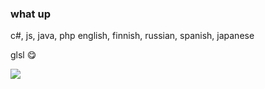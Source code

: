 ### what up

c#, js, java, php
english, finnish, russian, spanish, japanese

glsl 😋

![](https://komarev.com/ghpvc/?username=rinzexe&style=flat-square&color=grey)

